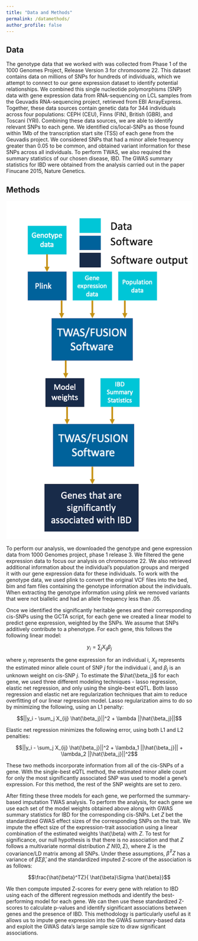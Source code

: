 ```yaml
---
title: "Data and Methods"
permalink: /datamethods/
author_profile: false
---
```


Data
------

The genotype data that we worked with was collected from Phase 1 of the 1000 Genomes Project, Release Version 3 for chromosome 22. This dataset contains data on millions of SNPs for hundreds of individuals, which we attempt to connect to our gene expression dataset to identify potential relationships. We combined this single nucleotide polymorphisms (SNP) data with gene expression data from RNA-sequencing on LCL samples from the Geuvadis RNA-sequencing project, retrieved from EBI ArrayExpress. Together, these data sources contain genetic data for 344 individuals across four populations: CEPH (CEU), Finns (FIN), British (GBR), and Toscani (YRI). Combining these data sources, we are able to identify relevant SNPs to each gene. We identified cis/local-SNPs as those found within 1Mb of the transcription start site (TSS) of each gene from the Geuvadis project. We considered SNPs that had a minor allele frequency greater than 0.05 to be common, and obtained variant information for these SNPs across all individuals. To perform TWAS, we also required the summary statistics of our chosen disease, IBD.  The GWAS summary statistics for IBD were obtained from the analysis carried out in the paper Finucane 2015, Nature Genetics.

Methods
------

<p align="center">
<img src="../images/twas_flowchart.png" width="600" alt="">
</p>

To perform our analysis, we downloaded the genotype and gene expression data from 1000 Genomes project, phase 1 release 3. We filtered the gene expression data to focus our analysis on chromosome 22. We also retrieved additional information about the individual’s population groups and merged it with our gene expression data for these individuals. To work with the genotype data, we used plink to convert the original VCF files into the bed, bim and fam files containing the genotype information about the individuals. When extracting the genotype information using plink we removed variants that were not biallelic and had an allele frequency less than .05. 

Once we identified the significantly heritable genes and their corresponding cis-SNPs using the GCTA script, for each gene we created a linear model to predict gene expression, weighted by the SNPs. We assume that SNPs additively contribute to a phenotype. For each gene, this follows the following linear model:

$$y_i = \sum_j X_{ij} \beta_{j}$$

where $y_i$ represents the gene expression for an individual i, $X_{ij}$ represents the estimated minor allele count of SNP $j$ for the individual $i$, and $\beta_j$ is an unknown weight on cis-SNP $j$. To estimate the $\hat{\beta_j}$ for each gene, we used three different modeling techniques - lasso regression, elastic net regression, and only using the single-best eQTL. Both lasso regression and elastic net are regularization techniques that aim to reduce overfitting of our linear regression model. Lasso regularization aims to do so by minimizing the following, using an L1 penalty:

$$||y_i - \sum_j X_{ij}	\hat{\beta_j}||^2 + \lambda ||\hat{\beta_j}||$$
			
Elastic net regression minimizes the following error, using both L1 and L2 penalties:

$$||y_i - \sum_j X_{ij}	\hat{\beta_j}||^2 +  \lambda_1 ||\hat{\beta_j}|| + \lambda_2 ||\hat{\beta_j}||^2$$

These two methods incorporate information from all of the cis-SNPs of a gene. With the single-best eQTL method, the estimated minor allele count for only the most significantly associated SNP was used to model a gene’s expression. For this method, the rest of the SNP weights are set to zero.

After fitting these three models for each gene, we performed the summary-based imputation TWAS analysis. To perform the analysis, for each gene we use each set of the model weights obtained above along with GWAS summary statistics for IBD for the corresponding cis-SNPs. Let $Z$ bet the standardized GWAS effect sizes of the corresponding SNPs on the trait. We impute the effect size of the expression-trait association using a linear combination of the estimated weights \hat{\beta} with $Z$. To test for significance, our null hypothesis is that there is no association and that $Z$ follows a multivariate normal distribution $Z ~ N(0, \Sigma)$, where  $\Sigma$ is the covariance/LD matrix among all SNPs. Under these assumptions, $\hat{\beta}^TZ$ has a variance of $\hat{\beta}\Sigma \hat{\beta}$, and the standardized imputed Z-score of the association is as follows:

$$\frac{\hat{\beta}^TZ}{  \hat{\beta}\Sigma \hat{\beta}}$$

We then compute imputed Z-scores for every gene with relation to IBD using each of the different regression methods and identify the best-performing model for each gene. We can then use these standardized Z-scores to calculate p-values and identify significant associations between genes and the presence of IBD. This methodology is particularly useful as it allows us to impute gene expression into the GWAS summary-based data and exploit the GWAS data’s large sample size to draw significant associations.


